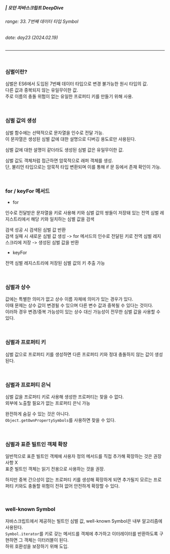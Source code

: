 ##### | 모던 자바스크립트 DeepDive <br />

###### range: 33. 7번째 데이터 타입 Symbol <br />

###### date: day23 (2024.02.19) <br />

<hr />
<br />

### 심벌이란?

심벌은 ES6에서 도입된 7번째 데이터 타입으로 변경 불가능한 원시 타입의 값. <br />
다른 값과 중복되지 않는 유일무이한 값. <br />
주로 이름의 충돌 위험이 없는 유일한 프로퍼티 키를 만들기 위해 사용. <br />

<br />

### 심벌 값의 생성

심벌 함수에는 선택적으로 문자열을 인수로 전달 가능. <br />
이 문자열은 생성된 심벌 값에 대한 설명으로 디버깅 용도로만 사용된다. <br />

심벌 값에 대한 설명이 같더라도 생성된 심벌 값은 유일무이한 값. <br />

심벌 값도 객체처럼 접근하면 암묵적으로 래퍼 객체를 생성. <br />
단, 불리언 타입으로는 암묵적 타입 변환되며 이를 통해 if 문 등에서 존재 확인이 가능. <br />

<br />

### for / keyFor 메서드

- for

인수로 전달받은 문자열을 키로 사용해 키와 심벌 값의 쌍들이 저장돼 있는 전역 심벌 레지스트리에서 해당 키와 일치하는 심벌 값을 검색 <br />

검색 성공 시 검색된 심벌 값 반환 <br />
검색 실패 시 새로운 심벌 값 생성 -> for 메서드의 인수로 전달된 키로 전역 심벌 레지스크리에 저장 -> 생성된 심벌 값을 반환 <br />

- keyFor

전역 심벌 레지스트리에 저장된 심벌 값의 키 추출 가능

<br />

### 심벌과 상수

값에는 특별한 의미가 없고 상수 이름 자체에 의미가 있는 경우가 있다. <br />
이때 문제는 상수 값이 변경될 수 있으며 다른 변수 값과 중복될 수 있다는 것이다. <br />
이러하 경우 변경/중복 가능성이 있는 상수 대신 가능성이 전무한 심벌 값을 사용할 수 있다. <br />

<br />

### 심벌과 프로퍼티 키

심벌 값으로 프로퍼티 키를 생성하면 다른 프로퍼티 키와 정대 충돌하지 않는 값이 생성된다.

<br />

### 심벌과 프로퍼티 은닉

심벌 값을 프로퍼티 키로 사용해 생성한 프로퍼티는 찾을 수 없다. <br />
외부에 노출할 필요가 없는 프로퍼티 은닉 가능 <br />

완전하게 숨길 수 있는 것은 아니다. <br />
`Object.getOwnPropertySymbols`를 사용하면 찾을 수 있다.

<br />

### 심벌과 표준 빌트인 객체 확장

일반적으로 표준 빌트인 객체에 사용자 정의 메서드를 직접 추가해 확장하는 것은 권장 사항 X <br />
표준 빌트인 객체는 읽기 전용으로 사용하는 것을 권장. <br />

하지만 중복 간으성이 없는 프로퍼티 키를 생성해 확장하게 되면 추가될지 모르는 프로퍼티 키와도 충돌할 위험이 전혀 없어 안전하게 확장할 수 있다. <br />

<br />

### well-known Symbol

자바스크립트에서 제공하는 빌트인 심벌 값, well-known Symbol은 내부 알고리즘에 사용된다. <br />
`Symbol.iterator`를 키로 갖는 메서드를 객체에 추가하고 이터레이터를 반환하도록 구현하면 그 객체는 이터러블이 된다. <br />
하위 호환성을 보장하기 위해 도입. <br />
